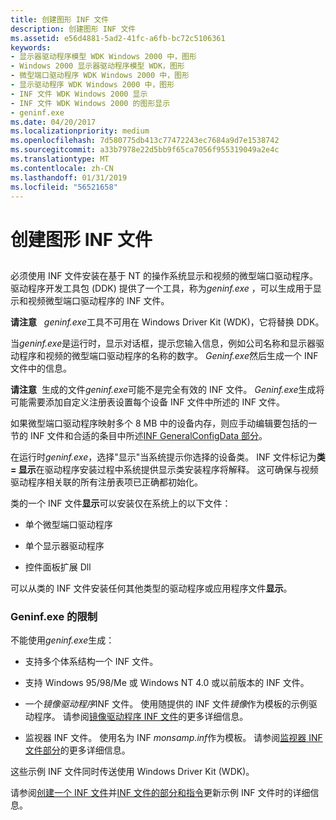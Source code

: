 ```yaml
---
title: 创建图形 INF 文件
description: 创建图形 INF 文件
ms.assetid: e56d4881-5ad2-41fc-a6fb-bc72c5106361
keywords:
- 显示器驱动程序模型 WDK Windows 2000 中，图形
- Windows 2000 显示器驱动程序模型 WDK，图形
- 微型端口驱动程序 WDK Windows 2000 中，图形
- 显示驱动程序 WDK Windows 2000 中，图形
- INF 文件 WDK Windows 2000 显示
- INF 文件 WDK Windows 2000 的图形显示
- geninf.exe
ms.date: 04/20/2017
ms.localizationpriority: medium
ms.openlocfilehash: 7d580775db413c77472243ec7684a9d7e1538742
ms.sourcegitcommit: a33b7978e22d5bb9f65ca7056f955319049a2e4c
ms.translationtype: MT
ms.contentlocale: zh-CN
ms.lasthandoff: 01/31/2019
ms.locfileid: "56521658"
---
```

# <a name="creating-graphics-inf-files"></a>创建图形 INF 文件


## <span id="ddk_creating_graphics_inf_files_gg"></span><span id="DDK_CREATING_GRAPHICS_INF_FILES_GG"></span>


必须使用 INF 文件安装在基于 NT 的操作系统显示和视频的微型端口驱动程序。 驱动程序开发工具包 (DDK) 提供了一个工具，称为*geninf.exe* ，可以生成用于显示和视频微型端口驱动程序的 INF 文件。

**请注意**   *geninf.exe*工具不可用在 Windows Driver Kit (WDK)，它将替换 DDK。

 

当*geninf.exe*是运行时，显示对话框，提示您输入信息，例如公司名称和显示器驱动程序和视频的微型端口驱动程序的名称的数字。 *Geninf.exe*然后生成一个 INF 文件中的信息。

**请注意**  生成的文件*geninf.exe*可能不是完全有效的 INF 文件。 *Geninf.exe*生成将可能需要添加自定义注册表设置每个设备 INF 文件中所述的 INF 文件。

 

如果微型端口驱动程序映射多个 8 MB 中的设备内存，则应手动编辑要包括的一节的 INF 文件和合适的条目中所述[INF GeneralConfigData 部分](inf-generalconfigdata-section.md)。

在运行时*geninf.exe*，选择"显示"当系统提示你选择的设备类。 INF 文件标记为**类 = 显示**在驱动程序安装过程中系统提供显示类安装程序将解释。 这可确保与视频驱动程序相关联的所有注册表项已正确都初始化。

类的一个 INF 文件**显示**可以安装仅在系统上的以下文件：

-   单个微型端口驱动程序

-   单个显示器驱动程序

-   控件面板扩展 Dll

可以从类的 INF 文件安装任何其他类型的驱动程序或应用程序文件**显示**。

### <a name="span-idlimitationsofgeninfexespanspan-idlimitationsofgeninfexespanspan-idlimitationsofgeninfexespanlimitations-of-geninfexe"></a><span id="Limitations_of_geninf.exe"></span><span id="limitations_of_geninf.exe"></span><span id="LIMITATIONS_OF_GENINF.EXE"></span>Geninf.exe 的限制

不能使用*geninf.exe*生成：

-   支持多个体系结构一个 INF 文件。

-   支持 Windows 95/98/Me 或 Windows NT 4.0 或以前版本的 INF 文件。

-   一个*镜像驱动程序*INF 文件。 使用随提供的 INF 文件*镜像*作为模板的示例驱动程序。 请参阅[镜像驱动程序 INF 文件](mirror-driver-inf-file.md)的更多详细信息。

-   监视器 INF 文件。 使用名为 INF *monsamp.inf*作为模板。 请参阅[监视器 INF 文件部分](monitor-inf-file-sections.md)的更多详细信息。

这些示例 INF 文件同时传送使用 Windows Driver Kit (WDK)。

请参阅[创建一个 INF 文件](https://msdn.microsoft.com/library/windows/hardware/ff549520)并[INF 文件的部分和指令](https://msdn.microsoft.com/library/windows/hardware/ff547433)更新示例 INF 文件时的详细信息。

 

 





